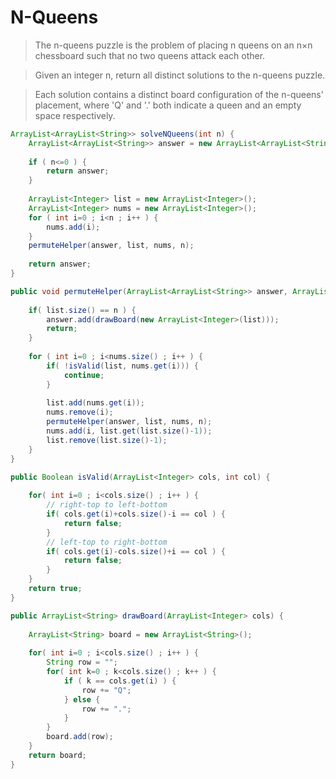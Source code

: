 # N-Queens

> The n-queens puzzle is the problem of placing n queens on an n×n chessboard such that no two queens attack each other.

> Given an integer n, return all distinct solutions to the n-queens puzzle.

> Each solution contains a distinct board configuration of the n-queens' placement, where 'Q' and '.' both indicate a queen and an empty space respectively.

```java
ArrayList<ArrayList<String>> solveNQueens(int n) {
    ArrayList<ArrayList<String>> answer = new ArrayList<ArrayList<String>>();
    
    if ( n<=0 ) {
        return answer;
    }
    
    ArrayList<Integer> list = new ArrayList<Integer>();
    ArrayList<Integer> nums = new ArrayList<Integer>();
    for ( int i=0 ; i<n ; i++ ) {
        nums.add(i);
    }
    permuteHelper(answer, list, nums, n);
    
    return answer;
}

public void permuteHelper(ArrayList<ArrayList<String>> answer, ArrayList<Integer> list, ArrayList<Integer> nums, int n) {
    
    if( list.size() == n ) {
        answer.add(drawBoard(new ArrayList<Integer>(list)));
        return;
    }
    
    for ( int i=0 ; i<nums.size() ; i++ ) {
        if( !isValid(list, nums.get(i))) {
            continue;
        }
        
        list.add(nums.get(i));
        nums.remove(i);
        permuteHelper(answer, list, nums, n);
        nums.add(i, list.get(list.size()-1));
        list.remove(list.size()-1);
    } 
}

public Boolean isValid(ArrayList<Integer> cols, int col) {
    
    for( int i=0 ; i<cols.size() ; i++ ) {
        // right-top to left-bottom
        if( cols.get(i)+cols.size()-i == col ) {
            return false;
        }
        // left-top to right-bottom
        if( cols.get(i)-cols.size()+i == col ) {
            return false;   
        }
    }
    return true;
}

public ArrayList<String> drawBoard(ArrayList<Integer> cols) {
    
    ArrayList<String> board = new ArrayList<String>();
    
    for( int i=0 ; i<cols.size() ; i++ ) {
        String row = "";
        for( int k=0 ; k<cols.size() ; k++ ) {
            if ( k == cols.get(i) ) {
                row += "Q";
            } else {
                row += ".";
            }
        }
        board.add(row);
    }
    return board;
}
```